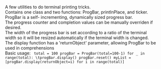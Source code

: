 A few utilities to do terminal printing tricks. <br>
Contains one class and two functions: ProgBar, printInPlace, and ticker.<br>
ProgBar is a self- incrementing, dynamically sized progress bar.<br>
The progress counter and completion values can be manually overriden if desired.<br>
The width of the progress bar is set according to a ratio of the terminal width
so it will be resized automatically if the terminal width is changed.<br>
The display function has a 'returnObject' parameter, allowing ProgBar to be used in comprehensions<br>
Basic usage:
<code>
total = 100
progBar = ProgBar(total=100-1)
for _ in range(total):
\tprogBar.display()
progBar.reset()
myList = [progBar.display(returnObject=i) for i in range(total)]
</code>